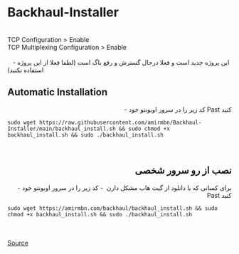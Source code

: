 # Backhaul-Installer

<br>
TCP Configuration > Enable<br>
TCP Multiplexing Configuration > Enable<br>
<br>

<div align="right pt-3">
 
 - این پروژه جدید است و فعلا درحال گسترش و رفع باگ است (لطفا فعلا از این پروژه استفاده نکنید)

<div align="left">

## Automatic Installation

<div align="right">
 
 - کد زیر را در سرور اوبونتو خود Past کنید
</div>

<div align="left">
 
```
sudo wget https://raw.githubusercontent.com/amirmbn/Backhaul-Installer/main/backhaul_install.sh && sudo chmod +x backhaul_install.sh && sudo ./backhaul_install.sh
```
</div>
<br>
<div align="right">

## نصب از رو سرور شخصی

 - برای کسانی که با دانلود از گیت هاب مشکل دارن
 - کد زیر را در سرور اوبونتو خود Past کنید
</div>

<div align="left">
 
```
sudo wget https://amirmbn.com/backhaul/backhaul_install.sh && sudo chmod +x backhaul_install.sh && sudo ./backhaul_install.sh
```
</div>

<br><br>
<a href="https://github.com/Musixal/Backhaul" target="_blank">Source</a>
